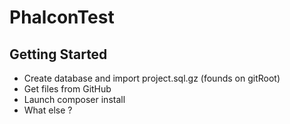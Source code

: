 # PhalconTest


## Getting Started


- Create database and import project.sql.gz (founds on gitRoot)
- Get files from GitHub
- Launch composer install
- What else ?